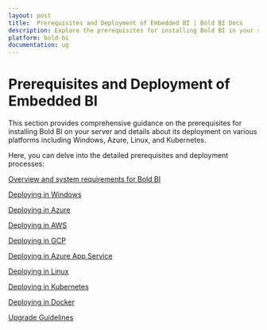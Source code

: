 ```yaml
---
layout: post
title:  Prerequisites and Deployment of Embedded BI | Bold BI Docs
description: Explore the prerequisites for installing Bold BI in your server and about its deployment in Windows Server, Azure, Linux, and Kubernetes.
platform: bold-bi
documentation: ug
---
```


# Prerequisites and Deployment of Embedded BI

This section provides comprehensive guidance on the prerequisites for installing Bold BI on your server and details about its deployment on various platforms including Windows, Azure, Linux, and Kubernetes. 

Here, you can delve into the detailed prerequisites and deployment processes:

[Overview and system requirements for Bold BI](/deploying-bold-bi/overview/)

[Deploying in Windows](/deploying-bold-bi/deploying-in-windows/)

[Deploying in Azure](/deploying-bold-bi/deploying-in-azure/)
 
[Deploying in AWS](/deploying-bold-bi/deploying-in-aws/)

[Deploying in GCP](/deploying-bold-bi/deploying-in-gcp/)

[Deploying in Azure App Service](/deploying-bold-bi/deploying-in-azure-app-service/)

[Deploying in Linux](/deploying-bold-bi/deploying-in-linux/)

[Deploying in Kubernetes](/deploying-bold-bi/deploying-in-kubernetes/)

[Deploying in Docker](/deploying-bold-bi/deploying-in-docker/)

[Upgrade Guidelines](/deploying-bold-bi/upgrade-guidelines/)